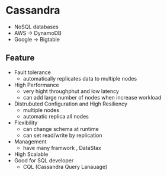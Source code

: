# Cassandra
 - NoSQL databases
 - AWS -> DynamoDB
 - Google -> Bigtable


## Feature
* Fault tolerance 
    * automatically replicates data to multiple nodes
* High Performance
    * very hight throughphut and low latency
    * can add large number of nodes when increase workload 
* Distrubuted Configuration and High Resiliency
    * multiple nodes
    * automatic replica all nodes 
* Flexibility
    * can change schema at runtime 
    * can set read/write by replication
* Management
    *  have many framwork , DataStax
* High Scalable 
* Good for SQL developer
    * CQL (Cassandra Query Lanauage) 